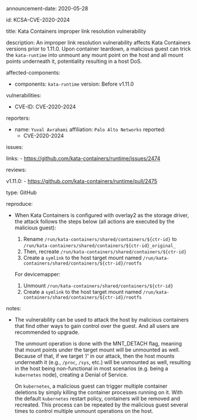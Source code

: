 announcement-date: 2020-05-28

id: KCSA-CVE-2020-2024

title: Kata Containers improper link resolution vulnerability

description: An improper link resolution vulnerability affects Kata Containers
versions prior to 1.11.0. Upon container teardown, a malicious guest can trick
the `kata-runtime` into unmount any mount point on the host and all mount
points underneath it, potentiality resulting in a host DoS.

affected-components:

  - components: `kata-runtime`
    version: Before v1.11.0

vulnerabilities:

  - CVE-ID: CVE-2020-2024

reporters:

  - name: `Yuval Avrahami`
    affiliation: `Palo Alto Networks`
    reported:
      - CVE-2020-2024

issues:

  links:
    - https://github.com/kata-containers/runtime/issues/2474

 reviews:

  v1.11.0:
    - https://github.com/kata-containers/runtime/pull/2475

  type: GitHub

reproduce:
  - When Kata Containers is configured with overlay2 as the storage driver, the
    attack follows the steps below (all actions are executed by the malicious
    guest):
    1. Rename `/run/kata-containers/shared/containers/${ctr-id}` to `/run/kata-containers/shared/containers/${ctr-id}_original_`
    2. Then, recreate `/run/kata-containers/shared/containers/${ctr-id}`
    3. Create a `symlink` to the host target mount named `/run/kata-containers/shared/containers/${ctr-id}/rootfs`

    For devicemapper:
    1. Unmount `/run/kata-containers/shared/containers/${ctr-id}`
    2. Create a `symlink` to the host target mount named `/run/kata-containers/shared/containers/${ctr-id}/rootfs`

notes:
  - The vulnerability can be used to attack the host by malicious containers
    that find other ways to gain control over the guest. And all users are
    recommended to upgrade.

    The unmount operation is done with the MNT_DETACH flag, meaning that mount
    points under the target mount will be unmounted as well. Because of that,
    if we target ‘/’ in our attack, then the host mounts underneath it (e.g.,
    `/proc`, `/sys`, etc.) will be unmounted as well, resulting in the host being
    non-functional in most scenarios (e.g. being a `kubernetes` node), creating
    a Denial of Service.

    On `kubernetes`, a malicious guest can trigger multiple container deletions
    by simply killing the container processes running on it. With the default
    `kubernetes` restart policy, containers will be removed and recreated. This
    process can be repeated by the malicious guest several times to control
    multiple unmount operations on the host.
